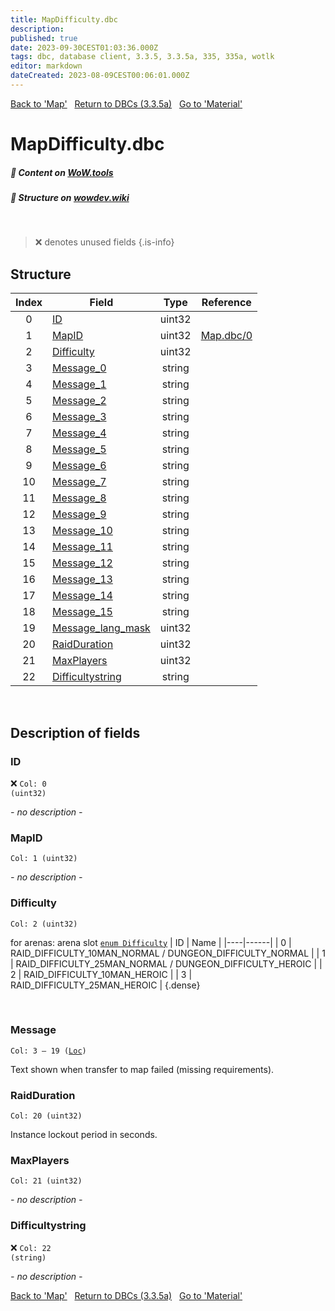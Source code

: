 ```yaml
---
title: MapDifficulty.dbc
description:
published: true
date: 2023-09-30CEST01:03:36.000Z
tags: dbc, database client, 3.3.5, 3.3.5a, 335, 335a, wotlk
editor: markdown
dateCreated: 2023-08-09CEST00:06:01.000Z
---
```

<a href="https://trinitycore.info/files/DBC/335/map" class="mt-5 v-btn v-btn--depressed v-btn--flat v-btn--outlined theme--light v-size--default darkblue--text text--lighten-3"><span class="v-btn__content"><i aria-hidden="true" class="v-icon notranslate v-icon--left mdi mdi-arrow-left theme--light"></i><span>Back to 'Map'</span></span></a>&nbsp;&nbsp;&nbsp;<a href="https://trinitycore.info/files/DBC/335/DBC" class="mt-5 v-btn v-btn--depressed v-btn--flat v-btn--outlined theme--light v-size--default darkblue--text text--lighten-3"><span class="v-btn__content"><i aria-hidden="true" class="v-icon notranslate v-icon--left mdi mdi-home-outline theme--light"></i><span>Return to DBCs (3.3.5a)</span></span></a>&nbsp;&nbsp;&nbsp;<a href="https://trinitycore.info/files/DBC/335/material" class="mt-5 v-btn v-btn--depressed v-btn--flat v-btn--outlined theme--light v-size--default darkblue--text text--lighten-3"><span class="v-btn__content"><span>Go to 'Material'</span><i aria-hidden="true" class="v-icon notranslate v-icon--right mdi mdi-arrow-right theme--light"></i></span></a>

# MapDifficulty.dbc
##### :open_book: Content on [WoW.tools](https://wow.tools/dbc/?dbc=mapdifficulty&build=3.3.5.12340)
##### :pencil: Structure on [wowdev.wiki](https://wowdev.wiki/DB/MapDifficulty)
&nbsp;

> :x: denotes unused fields
{.is-info}


## Structure

| Index | Field | Type | Reference |
| :---: | --- | :---: | --- |
| 0 | [ID](#id-alt) | uint32 |  |
| 1 | [MapID](#mapid) | uint32 | [Map.dbc/0](/files/DBC/335/map#id-alt) |
| 2 | [Difficulty](#difficulty) | uint32 |  |
| 3 | [Message_0](#message) | string |  |
| 4 | [Message_1](#message) | string |  |
| 5 | [Message_2](#message) | string |  |
| 6 | [Message_3](#message) | string |  |
| 7 | [Message_4](#message) | string |  |
| 8 | [Message_5](#message) | string |  |
| 9 | [Message_6](#message) | string |  |
| 10 | [Message_7](#message) | string |  |
| 11 | [Message_8](#message) | string |  |
| 12 | [Message_9](#message) | string |  |
| 13 | [Message_10](#message) | string |  |
| 14 | [Message_11](#message) | string |  |
| 15 | [Message_12](#message) | string |  |
| 16 | [Message_13](#message) | string |  |
| 17 | [Message_14](#message) | string |  |
| 18 | [Message_15](#message) | string |  |
| 19 | [Message_lang_mask](#message) | uint32 |  |
| 20 | [RaidDuration](#raidduration) | uint32 |  |
| 21 | [MaxPlayers](#maxplayers) | uint32 |  |
| 22 | [Difficultystring](#difficultystring) | string |  |
&nbsp;
## Description of fields

### ID <!-- {#id-alt} -->
:x: <code>Col: 0 (uint32)</code>

*- no description -*
&nbsp;

### MapID
<code>Col: 1 (uint32)</code>

*- no description -*
&nbsp;

### Difficulty
<code>Col: 2 (uint32)</code>

for arenas: arena slot
 [`enum Difficulty`](https://github.com/TrinityCore/TrinityCore/blob/3.3.5/src/server/shared/DataStores/DBCEnums.h#L278-L290)
| ID | Name |
|----|------|
| 0 | RAID_DIFFICULTY_10MAN_NORMAL / DUNGEON_DIFFICULTY_NORMAL |
| 1 | RAID_DIFFICULTY_25MAN_NORMAL / DUNGEON_DIFFICULTY_HEROIC |
| 2 | RAID_DIFFICULTY_10MAN_HEROIC |
| 3 | RAID_DIFFICULTY_25MAN_HEROIC |
{.dense}

&nbsp;

### Message
<code>Col: 3 &ndash; 19 ([Loc](/how-to/localization))</code>

Text shown when transfer to map failed (missing requirements).
&nbsp;

### RaidDuration
<code>Col: 20 (uint32)</code>

Instance lockout period in seconds.
&nbsp;

### MaxPlayers
<code>Col: 21 (uint32)</code>

*- no description -*
&nbsp;

### Difficultystring
:x: <code>Col: 22 (string)</code>

*- no description -*
&nbsp;

<a href="https://trinitycore.info/files/DBC/335/map" class="mt-5 v-btn v-btn--depressed v-btn--flat v-btn--outlined theme--light v-size--default darkblue--text text--lighten-3"><span class="v-btn__content"><i aria-hidden="true" class="v-icon notranslate v-icon--left mdi mdi-arrow-left theme--light"></i><span>Back to 'Map'</span></span></a>&nbsp;&nbsp;&nbsp;<a href="https://trinitycore.info/files/DBC/335/DBC" class="mt-5 v-btn v-btn--depressed v-btn--flat v-btn--outlined theme--light v-size--default darkblue--text text--lighten-3"><span class="v-btn__content"><i aria-hidden="true" class="v-icon notranslate v-icon--left mdi mdi-home-outline theme--light"></i><span>Return to DBCs (3.3.5a)</span></span></a>&nbsp;&nbsp;&nbsp;<a href="https://trinitycore.info/files/DBC/335/material" class="mt-5 v-btn v-btn--depressed v-btn--flat v-btn--outlined theme--light v-size--default darkblue--text text--lighten-3"><span class="v-btn__content"><span>Go to 'Material'</span><i aria-hidden="true" class="v-icon notranslate v-icon--right mdi mdi-arrow-right theme--light"></i></span></a>
